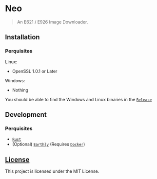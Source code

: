 # Neo

> An E621 / E926 Image Downloader.

## Installation

### Perquisites

Linux:

- OpenSSL 1.0.1 or Later

Windows:

- Nothing

You should be able to find the Windows and Linux binaries in the [`Release`](https://github.com/inner-arrows/neo/releases)

## Development

### Perquisites

- [`Rust`](https://www.rust-lang.org/tools/install)
- (Optional) [`Earthly`](https://earthly.dev/) (Requires [`Docker`](https://www.docker.com/get-started/))

## [License](https://github.com/inner-arrows/neo/blob/main/LICENSE.md)

This project is licensed under the MIT License.
